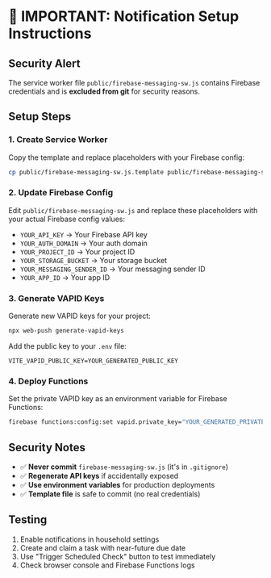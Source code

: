# 🚨 IMPORTANT: Notification Setup Instructions

## Security Alert
The service worker file `public/firebase-messaging-sw.js` contains Firebase credentials and is **excluded from git** for security reasons.

## Setup Steps

### 1. **Create Service Worker**
Copy the template and replace placeholders with your Firebase config:

```bash
cp public/firebase-messaging-sw.js.template public/firebase-messaging-sw.js
```

### 2. **Update Firebase Config**
Edit `public/firebase-messaging-sw.js` and replace these placeholders with your actual Firebase config values:

- `YOUR_API_KEY` → Your Firebase API key
- `YOUR_AUTH_DOMAIN` → Your auth domain
- `YOUR_PROJECT_ID` → Your project ID  
- `YOUR_STORAGE_BUCKET` → Your storage bucket
- `YOUR_MESSAGING_SENDER_ID` → Your messaging sender ID
- `YOUR_APP_ID` → Your app ID

### 3. **Generate VAPID Keys**
Generate new VAPID keys for your project:
```bash
npx web-push generate-vapid-keys
```

Add the public key to your `.env` file:
```
VITE_VAPID_PUBLIC_KEY=YOUR_GENERATED_PUBLIC_KEY
```

### 4. **Deploy Functions**
Set the private VAPID key as an environment variable for Firebase Functions:

```bash
firebase functions:config:set vapid.private_key="YOUR_GENERATED_PRIVATE_KEY"
```

## Security Notes

- ✅ **Never commit** `firebase-messaging-sw.js` (it's in `.gitignore`)
- ✅ **Regenerate API keys** if accidentally exposed
- ✅ **Use environment variables** for production deployments
- ✅ **Template file** is safe to commit (no real credentials)

## Testing

1. Enable notifications in household settings
2. Create and claim a task with near-future due date
3. Use "Trigger Scheduled Check" button to test immediately
4. Check browser console and Firebase Functions logs